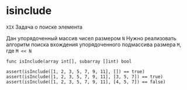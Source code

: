 # isinclude

`XIX` Задача о поиске элемента

Дан упорядоченный массив чисел размером `N`
Нужно реализовать алгоритм поиска вхождения упорядоченного подмассива размера `M`, где `M << N`

```
func isInclude(array int[], subarray []int) bool

assert(isInclude([1, 2, 3, 5, 7, 9, 11], []) == true) 
assert(isInclude([1, 2, 3, 5, 7, 9, 11], [3, 5, 7]) == true) 
assert(isInclude([1, 2, 3, 5, 7, 9, 11], [4, 5, 7]) == false) 
``` 
